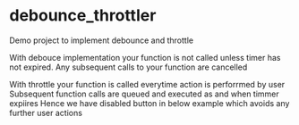 # debounce_throttler
Demo project to implement debounce and throttle


With debouce implementation your function is not called unless timer has not expired.
Any subsequent calls to your function are cancelled

With throttle your function is called everytime action is perforrmed by user
Subsequent function calls are queued and executed as and when timmer expiires
Hence we have disabled button in below example which avoids any further user actions
